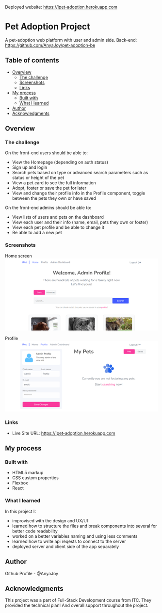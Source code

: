 Deployed website: https://ipet-adoption.herokuapp.com

# Pet Adoption Project

A pet-adoption web platform with user and admin side.
Back-end: https://github.com/AnyaJoy/pet-adoption-be

## Table of contents

- [Overview](#overview)
  - [The challenge](#the-challenge)
  - [Screenshots](#screenshots)
  - [Links](#links)
- [My process](#my-process)
  - [Built with](#built-with)
  - [What I learned](#what-i-learned)
- [Author](#author)
- [Acknowledgments](#acknowledgments)

## Overview

### The challenge

On the front-end users should be able to:

- View the Homepage (depending on auth status)
- Sign up and login
- Search pets based on type or advanced search parameters such as status or height of the pet
- View a pet card to see the full information
- Adopt, foster or save the pet for later
- View and change their profile info in the Profile component, toggle between the pets they own or have saved

On the front-end admins should be able to:

- View lists of users and pets on the dashboard
- View each user and their info (name, email, pets they own or foster)
- View each pet profile and be able to change it
- Be able to add a new pet

### Screenshots

Home screen
![](./screenshots/Screenshot_1.png)

Profile
![](./screenshots/Screenshot_2.png)

### Links

- Live Site URL: https://ipet-adoption.herokuapp.com

## My process

### Built with

- HTML5 markup
- CSS custom properties
- Flexbox
- React

### What I learned
In this project I:
- improvised with the design and UX/UI
- learned how to structure the files and break components into several for better code readability
- worked on a better variables naming and using less comments
- learned how to write api reqests to connect to the server
- deployed server and client side of the app separately

## Author

Github Profile - @AnyaJoy

## Acknowledgments

This project was a part of Full-Stack Development course from ITC. They provided the technical plan! And overall support throughout the project.

